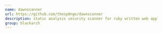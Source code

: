 ```yaml
---
name: dawnscanner
url: https://github.com/thesp0nge/dawnscanner
description: static analysis security scanner for ruby written web applications. URL : https://github.com/thesp0nge/dawnscanner Groups : blackarch blackarch-webapp blackarch-scanner
group: blackarch
---
```

